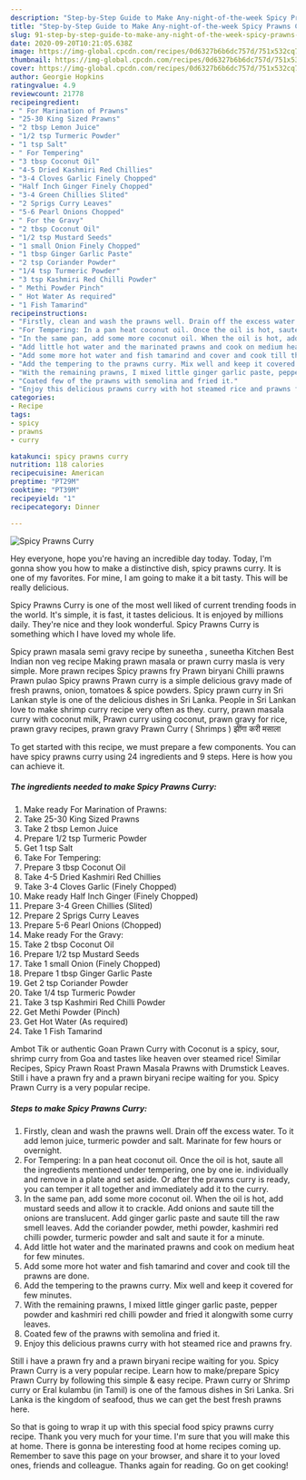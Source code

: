 ```yaml
---
description: "Step-by-Step Guide to Make Any-night-of-the-week Spicy Prawns Curry"
title: "Step-by-Step Guide to Make Any-night-of-the-week Spicy Prawns Curry"
slug: 91-step-by-step-guide-to-make-any-night-of-the-week-spicy-prawns-curry
date: 2020-09-20T10:21:05.638Z
image: https://img-global.cpcdn.com/recipes/0d6327b6b6dc757d/751x532cq70/spicy-prawns-curry-recipe-main-photo.jpg
thumbnail: https://img-global.cpcdn.com/recipes/0d6327b6b6dc757d/751x532cq70/spicy-prawns-curry-recipe-main-photo.jpg
cover: https://img-global.cpcdn.com/recipes/0d6327b6b6dc757d/751x532cq70/spicy-prawns-curry-recipe-main-photo.jpg
author: Georgie Hopkins
ratingvalue: 4.9
reviewcount: 21778
recipeingredient:
- " For Marination of Prawns"
- "25-30 King Sized Prawns"
- "2 tbsp Lemon Juice"
- "1/2 tsp Turmeric Powder"
- "1 tsp Salt"
- " For Tempering"
- "3 tbsp Coconut Oil"
- "4-5 Dried Kashmiri Red Chillies"
- "3-4 Cloves Garlic Finely Chopped"
- "Half Inch Ginger Finely Chopped"
- "3-4 Green Chillies Slited"
- "2 Sprigs Curry Leaves"
- "5-6 Pearl Onions Chopped"
- " For the Gravy"
- "2 tbsp Coconut Oil"
- "1/2 tsp Mustard Seeds"
- "1 small Onion Finely Chopped"
- "1 tbsp Ginger Garlic Paste"
- "2 tsp Coriander Powder"
- "1/4 tsp Turmeric Powder"
- "3 tsp Kashmiri Red Chilli Powder"
- " Methi Powder Pinch"
- " Hot Water As required"
- "1 Fish Tamarind"
recipeinstructions:
- "Firstly, clean and wash the prawns well. Drain off the excess water. To it add lemon juice, turmeric powder and salt. Marinate for few hours or overnight."
- "For Tempering: In a pan heat coconut oil. Once the oil is hot, saute all the ingredients mentioned under tempering, one by one ie. individually and remove in a plate and set aside. Or after the prawns curry is ready, you can temper it all together and immediately add it to the curry."
- "In the same pan, add some more coconut oil. When the oil is hot, add mustard seeds and allow it to crackle. Add onions and saute till the onions are translucent. Add ginger garlic paste and saute till the raw smell leaves. Add the coriander powder, methi powder, kashmiri red chilli powder, turmeric powder and salt and saute it for a minute."
- "Add little hot water and the marinated prawns and cook on medium heat for few minutes."
- "Add some more hot water and fish tamarind and cover and cook till the prawns are done."
- "Add the tempering to the prawns curry. Mix well and keep it covered for few minutes."
- "With the remaining prawns, I mixed little ginger garlic paste, pepper powder and kashmiri red chilli powder and fried it alongwith some curry leaves."
- "Coated few of the prawns with semolina and fried it."
- "Enjoy this delicious prawns curry with hot steamed rice and prawns fry."
categories:
- Recipe
tags:
- spicy
- prawns
- curry

katakunci: spicy prawns curry 
nutrition: 118 calories
recipecuisine: American
preptime: "PT29M"
cooktime: "PT39M"
recipeyield: "1"
recipecategory: Dinner

---
```



![Spicy Prawns Curry](https://img-global.cpcdn.com/recipes/0d6327b6b6dc757d/751x532cq70/spicy-prawns-curry-recipe-main-photo.jpg)

Hey everyone, hope you're having an incredible day today. Today, I'm gonna show you how to make a distinctive dish, spicy prawns curry. It is one of my favorites. For mine, I am going to make it a bit tasty. This will be really delicious.

Spicy Prawns Curry is one of the most well liked of current trending foods in the world. It's simple, it is fast, it tastes delicious. It is enjoyed by millions daily. They're nice and they look wonderful. Spicy Prawns Curry is something which I have loved my whole life.

Spicy prawn masala semi gravy recipe by suneetha , suneetha Kitchen Best Indian non veg recipe Making prawn masala or prawn curry masla is very simple. More prawn recipes Spicy prawns fry Prawn biryani Chilli prawns Prawn pulao Spicy prawns Prawn curry is a simple delicious gravy made of fresh prawns, onion, tomatoes &amp; spice powders. Spicy prawn curry in Sri Lankan style is one of the delicious dishes in Sri Lanka. People in Sri Lankan love to make shrimp curry recipe very often as they. curry, prawn masala curry with coconut milk, Prawn curry using coconut, prawn gravy for rice, prawn gravy recipes, prawn gravy Prawn Curry ( Shrimps ) झींगा करी मसाला


To get started with this recipe, we must prepare a few components. You can have spicy prawns curry using 24 ingredients and 9 steps. Here is how you can achieve it.

<!--inarticleads1-->

##### The ingredients needed to make Spicy Prawns Curry:

1. Make ready  For Marination of Prawns:
1. Take 25-30 King Sized Prawns
1. Take 2 tbsp Lemon Juice
1. Prepare 1/2 tsp Turmeric Powder
1. Get 1 tsp Salt
1. Take  For Tempering:
1. Prepare 3 tbsp Coconut Oil
1. Take 4-5 Dried Kashmiri Red Chillies
1. Take 3-4 Cloves Garlic (Finely Chopped)
1. Make ready Half Inch Ginger (Finely Chopped)
1. Prepare 3-4 Green Chillies (Slited)
1. Prepare 2 Sprigs Curry Leaves
1. Prepare 5-6 Pearl Onions (Chopped)
1. Make ready  For the Gravy:
1. Take 2 tbsp Coconut Oil
1. Prepare 1/2 tsp Mustard Seeds
1. Take 1 small Onion (Finely Chopped)
1. Prepare 1 tbsp Ginger Garlic Paste
1. Get 2 tsp Coriander Powder
1. Take 1/4 tsp Turmeric Powder
1. Take 3 tsp Kashmiri Red Chilli Powder
1. Get  Methi Powder (Pinch)
1. Get  Hot Water (As required)
1. Take 1 Fish Tamarind


Ambot Tik or authentic Goan Prawn Curry with Coconut is a spicy, sour, shrimp curry from Goa and tastes like heaven over steamed rice! Similar Recipes, Spicy Prawn Roast Prawn Masala Prawns with Drumstick Leaves. Still i have a prawn fry and a prawn biryani recipe waiting for you. Spicy Prawn Curry is a very popular recipe. 

<!--inarticleads2-->

##### Steps to make Spicy Prawns Curry:

1. Firstly, clean and wash the prawns well. Drain off the excess water. To it add lemon juice, turmeric powder and salt. Marinate for few hours or overnight.
1. For Tempering: In a pan heat coconut oil. Once the oil is hot, saute all the ingredients mentioned under tempering, one by one ie. individually and remove in a plate and set aside. Or after the prawns curry is ready, you can temper it all together and immediately add it to the curry.
1. In the same pan, add some more coconut oil. When the oil is hot, add mustard seeds and allow it to crackle. Add onions and saute till the onions are translucent. Add ginger garlic paste and saute till the raw smell leaves. Add the coriander powder, methi powder, kashmiri red chilli powder, turmeric powder and salt and saute it for a minute.
1. Add little hot water and the marinated prawns and cook on medium heat for few minutes.
1. Add some more hot water and fish tamarind and cover and cook till the prawns are done.
1. Add the tempering to the prawns curry. Mix well and keep it covered for few minutes.
1. With the remaining prawns, I mixed little ginger garlic paste, pepper powder and kashmiri red chilli powder and fried it alongwith some curry leaves.
1. Coated few of the prawns with semolina and fried it.
1. Enjoy this delicious prawns curry with hot steamed rice and prawns fry.


Still i have a prawn fry and a prawn biryani recipe waiting for you. Spicy Prawn Curry is a very popular recipe. Learn how to make/prepare Spicy Prawn Curry by following this simple &amp; easy recipe. Prawn curry or Shrimp curry or Eral kulambu (in Tamil) is one of the famous dishes in Sri Lanka. Sri Lanka is the kingdom of seafood, thus we can get the best fresh prawns here. 

So that is going to wrap it up with this special food spicy prawns curry recipe. Thank you very much for your time. I'm sure that you will make this at home. There is gonna be interesting food at home recipes coming up. Remember to save this page on your browser, and share it to your loved ones, friends and colleague. Thanks again for reading. Go on get cooking!
